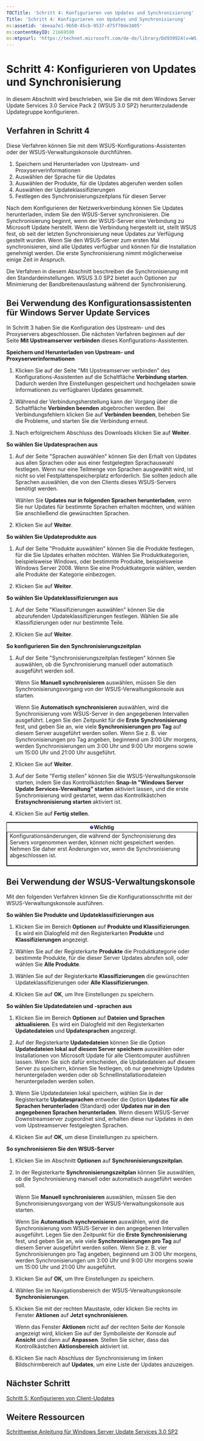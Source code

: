 ```yaml
---
TOCTitle: 'Schritt 4: Konfigurieren von Updates und Synchronisierung'
Title: 'Schritt 4: Konfigurieren von Updates und Synchronisierung'
ms:assetid: 'deeaa7e1-9b50-45cb-9537-d75f70de3405'
ms:contentKeyID: 21669590
ms:mtpsurl: 'https://technet.microsoft.com/de-de/library/Dd939924(v=WS.10)'
---
```


Schritt 4: Konfigurieren von Updates und Synchronisierung
=========================================================

In diesem Abschnitt wird beschrieben, wie Sie die mit dem Windows Server Update Services 3.0 Service Pack 2 (WSUS 3.0 SP2) herunterzuladende Updategruppe konfigurieren.

Verfahren in Schritt 4
----------------------

Diese Verfahren können Sie mit dem WSUS-Konfigurations-Assistenten oder der WSUS-Verwaltungskonsole durchführen.

1.  Speichern und Herunterladen von Upstream- und Proxyserverinformationen
2.  Auswählen der Sprache für die Updates
3.  Auswählen der Produkte, für die Updates abgerufen werden sollen
4.  Auswählen der Updateklassifizierungen
5.  Festlegen des Synchronisierungszeitplans für diesen Server

Nach dem Konfigurieren der Netzwerkverbindung können Sie Updates herunterladen, indem Sie den WSUS-Server synchronisieren. Die Synchronisierung beginnt, wenn der WSUS-Server eine Verbindung zu Microsoft Update herstellt. Wenn die Verbindung hergestellt ist, stellt WSUS fest, ob seit der letzten Synchronisierung neue Updates zur Verfügung gestellt wurden. Wenn Sie den WSUS-Server zum ersten Mal synchronisieren, sind alle Updates verfügbar und können für die Installation genehmigt werden. Die erste Synchronisierung nimmt möglicherweise einige Zeit in Anspruch.

Die Verfahren in diesem Abschnitt beschreiben die Synchronisierung mit den Standardeinstellungen. WSUS 3.0 SP2 bietet auch Optionen zur Minimierung der Bandbreitenauslastung während der Synchronisierung.

Bei Verwendung des Konfigurationsassistenten für Windows Server Update Services
-------------------------------------------------------------------------------

In Schritt 3 haben Sie die Konfiguration des Upstream- und des Proxyservers abgeschlossen. Die nächsten Verfahren beginnen auf der Seite **Mit Upstreamserver verbinden** dieses Konfigurations-Assistenten.

**Speichern und Herunterladen von Upstream- und Proxyserverinformationen**
1.  Klicken Sie auf der Seite "Mit Upstreamserver verbinden" des Konfigurations-Assistenten auf die Schaltfläche **Verbindung starten**. Dadurch werden Ihre Einstellungen gespeichert und hochgeladen sowie Informationen zu verfügbaren Updates gesammelt.

2.  Während der Verbindungsherstellung kann der Vorgang über die Schaltfläche **Verbinden beenden** abgebrochen werden. Bei Verbindungsfehlern klicken Sie auf **Verbinden beenden**, beheben Sie die Probleme, und starten Sie die Verbindung erneut.

3.  Nach erfolgreichem Abschluss des Downloads klicken Sie auf **Weiter**.

**So wählen Sie Updatesprachen aus**
1.  Auf der Seite "Sprachen auswählen" können Sie den Erhalt von Updates aus allen Sprachen oder aus einer festgelegten Sprachauswahl festlegen. Wenn nur eine Teilmenge von Sprachen ausgewählt wird, ist nicht so viel Festplattenspeicherplatz erforderlich. Sie sollten jedoch alle Sprachen auswählen, die von den Clients dieses WSUS-Servers benötigt werden.

    Wählen Sie **Updates nur in folgenden Sprachen herunterladen**, wenn Sie nur Updates für bestimmte Sprachen erhalten möchten, und wählen Sie anschließend die gewünschten Sprachen.

2.  Klicken Sie auf **Weiter**.

**So wählen Sie Updateprodukte aus**
1.  Auf der Seite "Produkte auswählen" können Sie die Produkte festlegen, für die Sie Updates erhalten möchten. Wählen Sie Produktkategorien, beispielsweise Windows, oder bestimmte Produkte, beispielsweise Windows Server 2008. Wenn Sie eine Produktkategorie wählen, werden alle Produkte der Kategorie einbezogen.

2.  Klicken Sie auf **Weiter**.

**So wählen Sie Updateklassifizierungen aus**
1.  Auf der Seite "Klassifizierungen auswählen" können Sie die abzurufenden Updateklassifizierungen festlegen. Wählen Sie alle Klassifizierungen oder nur bestimmte Teile.

2.  Klicken Sie auf **Weiter**.

**So konfigurieren Sie den Synchronisierungszeitplan**
1.  Auf der Seite "Synchronisierungszeitplan festlegen" können Sie auswählen, ob die Synchronisierung manuell oder automatisch ausgeführt werden soll.

    Wenn Sie **Manuell synchronisieren** auswählen, müssen Sie den Synchronisierungsvorgang von der WSUS-Verwaltungskonsole aus starten.

    Wenn Sie **Automatisch synchronisieren** auswählen, wird die Synchronisierung vom WSUS-Server in den angegebenen Intervallen ausgeführt. Legen Sie den Zeitpunkt für die **Erste Synchronisierung** fest, und geben Sie an, wie viele **Synchronisierungen pro Tag** auf diesem Server ausgeführt werden sollen. Wenn Sie z. B. vier Synchronisierungen pro Tag angeben, beginnend um 3:00 Uhr morgens, werden Synchronisierungen um 3:00 Uhr und 9:00 Uhr morgens sowie um 15:00 Uhr und 21:00 Uhr ausgeführt.

2.  Klicken Sie auf **Weiter**.

3.  Auf der Seite "Fertig stellen" können Sie die WSUS-Verwaltungskonsole starten, indem Sie das Kontrollkästchen **Snap-In "Windows Server Update Services-Verwaltung" starten** aktiviert lassen, und die erste Synchronisierung wird gestartet, wenn das Kontrollkästchen **Erstsynchronisierung starten** aktiviert ist.

4.  Klicken Sie auf **Fertig stellen**.

<p> </p>
    <table style="border:1px solid black;">
    <colgroup>
    <col width="100%" />
    </colgroup>
    <thead>
    <tr class="header">
    <th><img src="images/Dd939924.Important(WS.10).gif" />Wichtig</th>
    </tr>
    </thead>
    <tbody>
    <tr class="odd">
    <td style="border:1px solid black;">Konfigurationsänderungen, die während der Synchronisierung des Servers vorgenommen werden, können nicht gespeichert werden. Nehmen Sie daher erst Änderungen vor, wenn die Synchronisierung abgeschlossen ist.
    <p></p></td>
    </tr>
    </tbody>
    </table>
<p> </p>

Bei Verwendung der WSUS-Verwaltungskonsole
------------------------------------------

Mit den folgenden Verfahren können Sie die Konfigurationsschritte mit der WSUS-Verwaltungskonsole ausführen.

**So wählen Sie Produkte und Updateklassifizierungen aus**
1.  Klicken Sie im Bereich **Optionen** auf **Produkte und Klassifizierungen**. Es wird ein Dialogfeld mit den Registerkarten **Produkte** und **Klassifizierungen** angezeigt.

2.  Wählen Sie auf der Registerkarte **Produkte** die Produktkategorie oder bestimmte Produkte, für die dieser Server Updates abrufen soll, oder wählen Sie **Alle Produkte**.

3.  Wählen Sie auf der Registerkarte **Klassifizierungen** die gewünschten Updateklassifizierungen oder **Alle Klassifizierungen**.

4.  Klicken Sie auf **OK**, um Ihre Einstellungen zu speichern.

**So wählen Sie Updatedateien und -sprachen aus**
1.  Klicken Sie im Bereich **Optionen** auf **Dateien und Sprachen aktualisieren**. Es wird ein Dialogfeld mit den Registerkarten **Updatedateien** und **Updatesprachen** angezeigt.

2.  Auf der Registerkarte **Updatedateien** können Sie die Option **Updatedateien lokal auf diesem Server speichern** auswählen oder Installationen von Microsoft Update für alle Clientcomputer ausführen lassen. Wenn Sie sich dafür entscheiden, die Updatedateien auf diesem Server zu speichern, können Sie festlegen, ob nur genehmigte Updates heruntergeladen werden oder ob Schnellinstallationsdateien heruntergeladen werden sollen.

3.  Wenn Sie Updatedateien lokal speichern, wählen Sie in der Registerkarte **Updatesprachen** entweder die Option **Updates für alle Sprachen herunterladen** (Standard) oder **Updates nur in den angegebenen Sprachen herunterladen**. Wenn diesem WSUS-Server Downstreamserver zugeordnet sind, erhalten diese nur Updates in den vom Upstreamserver festgelegten Sprachen.

4.  Klicken Sie auf **OK**, um diese Einstellungen zu speichern.

**So synchronisieren Sie den WSUS-Server**
1.  Klicken Sie im Abschnitt **Optionen** auf **Synchronisierungszeitplan**.

2.  In der Registerkarte **Synchronisierungszeitplan** können Sie auswählen, ob die Synchronisierung manuell oder automatisch ausgeführt werden soll.

    Wenn Sie **Manuell synchronisieren** auswählen, müssen Sie den Synchronisierungsvorgang von der WSUS-Verwaltungskonsole aus starten.

    Wenn Sie **Automatisch synchronisieren** auswählen, wird die Synchronisierung vom WSUS-Server in den angegebenen Intervallen ausgeführt. Legen Sie den Zeitpunkt für die **Erste Synchronisierung** fest, und geben Sie an, wie viele **Synchronisierungen pro Tag** auf diesem Server ausgeführt werden sollen. Wenn Sie z. B. vier Synchronisierungen pro Tag angeben, beginnend um 3:00 Uhr morgens, werden Synchronisierungen um 3:00 Uhr und 9:00 Uhr morgens sowie um 15:00 Uhr und 21:00 Uhr ausgeführt.

3.  Klicken Sie auf **OK**, um Ihre Einstellungen zu speichern.

4.  Wählen Sie im Navigationsbereich der WSUS-Verwaltungskonsole **Synchronisierungen**.

5.  Klicken Sie mit der rechten Maustaste, oder klicken Sie rechts im Fenster **Aktionen** auf **Jetzt synchronisieren**.

    Wenn das Fenster **Aktionen** nicht auf der rechten Seite der Konsole angezeigt wird, klicken Sie auf der Symbolleiste der Konsole auf **Ansicht** und dann auf **Anpassen**. Stellen Sie sicher, dass das Kontrollkästchen **Aktionsbereich** aktiviert ist.

6.  Klicken Sie nach Abschluss der Synchronisierung im linken Bildschirmbereich auf **Updates**, um eine Liste der Updates anzuzeigen.

Nächster Schritt
----------------

[Schritt 5: Konfigurieren von Client-Updates](https://technet.microsoft.com/5ae60ead-3e94-456c-a692-c0f193ea5d5a)

Weitere Ressourcen
------------------

[Schrittweise Anleitung für Windows Server Update Services 3.0 SP2](https://technet.microsoft.com/4b504edc-93b3-45b0-a7e8-d0107f1a4442)
